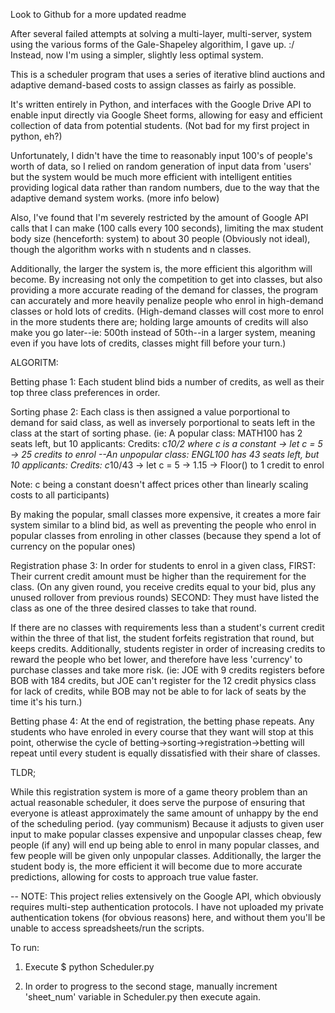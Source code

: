 Look to Github for a more updated readme

After several failed attempts at solving a multi-layer, multi-server, system
using the various forms of the Gale-Shapeley algorithim, I gave up. :/
Instead, now I'm using a simpler, slightly less optimal system.

This is a scheduler program that uses a series of iterative blind auctions
and adaptive demand-based costs to assign classes as fairly as possible.

It's written entirely in Python, and interfaces with the Google Drive API to 
enable input directly via Google Sheet forms, allowing for easy and efficient 
collection of data from potential students. (Not bad for my first project in 
python, eh?)

Unfortunately, I didn't have the time to reasonably input 100's of people's 
worth of data, so I relied on random generation of input data from 'users' 
but the system would be much more efficient with intelligent entities 
providing logical data rather than random numbers, due to the way that the adaptive demand system works. (more info below)

Also, I've found that I'm severely restricted by the amount of Google API 
calls that I can make (100 calls every 100 seconds), limiting the max student 
body size (henceforth: system) to about 30 people (Obviously not ideal), though the algorithm works with n students and n classes. 

Additionally, the larger the system is, the more efficient this algorithm will become. By increasing not only the competition to get into classes, but also providing a more accurate reading of the demand for classes, the program can accurately and more heavily penalize people who enrol in high-demand classes or hold lots of credits. (High-demand classes will cost more to enrol in the more students there are; holding large amounts of credits will also make you go later--ie: 500th instead of 50th--in a larger system, meaning even if you have lots of credits, classes might fill before your turn.)


ALGORITM:

Betting phase 1:
Each student blind bids a number of credits, as well as their top three
class preferences in order.

Sorting phase 2:
Each class is then assigned a value porportional to demand for said class, as
well as inversely porportional to seats left in the class at the start of
sorting phase.
(ie: 
A popular class: MATH100 has 2 seats left, but 10 applicants: Credits: c*10/2
    where c is a constant -> let c = 5 -> 25 credits to enrol
--An unpopular class: ENGL100 has 43 seats left, but 10 applicants:
    Credits: c*10/43 -> let c = 5 -> 1.15 -> Floor() to 1 credit to enrol

Note: c being a constant doesn't affect prices other than linearly scaling 
costs to all participants)

By making the popular, small classes more expensive, it creates a more fair
system similar to a blind bid, as well as preventing the people who enrol in 
popular classes from enroling in other classes (because they spend a lot of
currency on the popular ones)

Registration phase 3:
In order for students to enrol in a given class,
FIRST: Their current credit amount must be higher than the requirement for 
the class. (On any given round, you receive credits equal to your bid, plus
any unused rollover from previous rounds)
SECOND: They must have listed the class as one of the three desired classes
to take that round.

If there are no classes with requirements less than a student's current
credit within the three of that list, the student forfeits registration that
round, but keeps credits.
Additionally, students register in order of increasing credits to reward the
people who bet lower, and therefore have less 'currency' to purchase classes
and take more risk.
(ie: JOE with 9 credits registers before BOB with 184 credits, but JOE can't
register for the 12 credit physics class for lack of credits, while BOB may not be able to for lack of seats by the time it's his turn.)

Betting phase 4:
At the end of registration, the betting phase repeats. Any students who
have enroled in every course that they want will stop at this point, otherwise
the cycle of betting->sorting->registration->betting will repeat until every
student is equally dissatisfied with their share of classes.



TLDR;

While this registration system is more of a game theory problem than an actual
reasonable scheduler, it does serve the purpose of ensuring that everyone is
atleast approximately the same amount of unhappy by the end of the scheduling
period. (yay communism) Because it adjusts to given user input to make 
popular classes expensive and unpopular classes cheap, few people (if any) 
will end up being able to enrol in many popular classes, and few people will 
be given only unpopular classes. Additionally, the larger the student body
is, the more efficient it will become due to more accurate predictions, 
allowing for costs to approach true value faster.






  --  NOTE: This project relies extensively on the Google API, which obviously
      requires multi-step authentication protocols. I have not uploaded my
      private authentication tokens (for obvious reasons) here, and without
      them you'll be unable to access spreadsheets/run the scripts.

To run:

1) Execute
   \$ python Scheduler.py

2) In order to progress to the second stage, manually increment 
   'sheet_num' variable in Scheduler.py then execute again.

